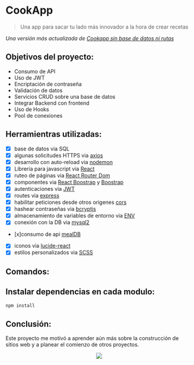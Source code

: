 # CookApp
> Una app para sacar tu lado más innovador a la hora de crear recetas

*Una versión más actualizada de [Cookapp sin base de datos ni rutas](https://proyecto-react-black.vercel.app/)*

## Objetivos del proyecto:
* Consumo de API
* Uso de JWT
* Encriptación de contraseña
* Validación de datos
* Servicios CRUD sobre una base de datos
* Integrar Backend con frontend
* Uso de Hooks
* Pool de conexiones
  
## Herramientras utilizadas:
- [x] base de datos via SQL
- [x] algunas solicitudes HTTPS via [axios](https://axios-http.com/docs/intro)
- [x] desarrollo con auto-reload via [nodemon](https://nodemon.io/)
- [x] Librería para javascript via [React](https://es.react.dev/)
- [x] ruteo de páginas via [React Router Dom](https://www.npmjs.com/package/react-router-dom)
- [x] componentes via [React Boostrap](https://react-bootstrap.github.io/) y [Boostrap](https://getbootstrap.com/)
- [x] autenticaciones via [JWT](https://jwt.io/)
- [x] routes via [express](https://expressjs.com/)
- [x] habilitar peticiones desde otros origenes [cors](https://www.npmjs.com/package/cors#usage)
- [x] hashear contraseñas via [bcryptjs](https://www.npmjs.com/package/bcryptjs)
- [x] almacenamiento de variables de entorno via [ENV](https://www.npmjs.com/package/dotenv)
- [x] conexión con la DB via [mysql2](https://www.npmjs.com/package/mysql2)
- [x]consumo de api [mealDB](www.themealdb.com/api/json/v1/1/search.php?s=Arrabiata)
- [x] iconos via [lucide-react](https://lucide.dev/guide/packages/lucide-react)
- [x] estilos personalizados via [SCSS](https://sass-lang.com/documentation/syntax/)

## Comandos:
## Instalar dependencias en cada modulo:
```bash
npm install
```
## Conclusión:
Este proyecto me motivó a aprender aún más sobre la construcción de sitios web y a planear el comienzo de otros proyectos.
<p align="center">
  <img  src='https://github.com/user-attachments/assets/4993206a-0889-4436-a0bb-e85ce6214af6' />
</p>




